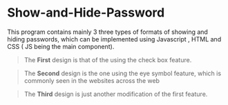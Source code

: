 # Show-and-Hide-Password
This program contains mainly 3 three types of formats of showing and hiding passwords, which can be implemented using Javascript , HTML and CSS ( JS being the main component).

 > The **First** design is that of the using the check box feature.

 > The **Second** design is the one using the eye symbol feature, which is commonly seen in the websites across the web

 > The **Third** design is just another modification of the first feature.
